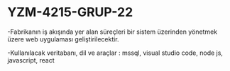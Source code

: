 # YZM-4215-GRUP-22

-Fabrikanın iş akışında yer alan süreçleri bir sistem üzerinden yönetmek üzere web uygulaması geliştirilecektir.

-Kullanılacak veritabanı, dil ve araçlar : mssql, visual studio code, node js, javascript, react
